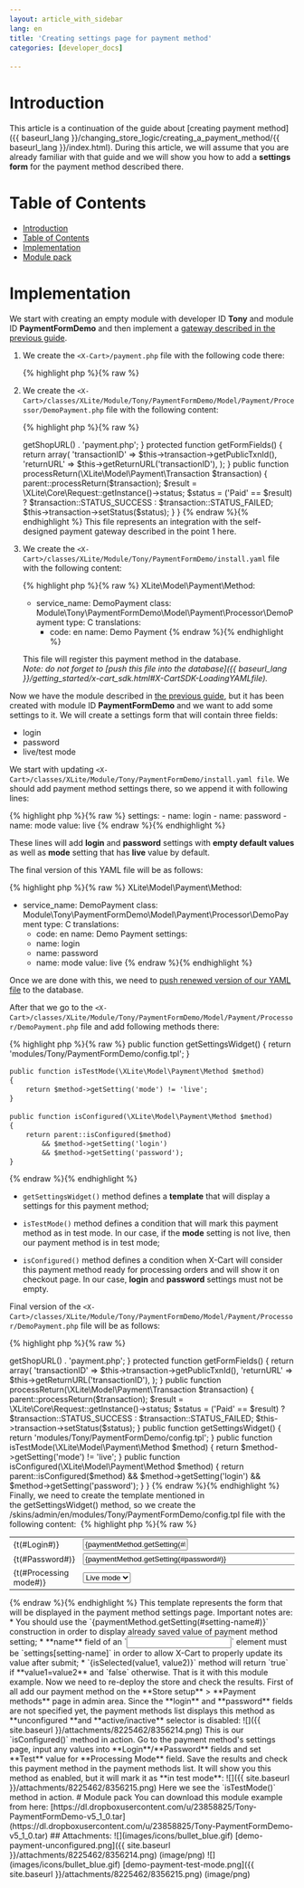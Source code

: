 ```yaml
---
layout: article_with_sidebar
lang: en
title: 'Creating settings page for payment method'
categories: [developer_docs]

---
```




# Introduction

This article is a continuation of the guide about [creating payment method]({{ baseurl_lang }}/changing_store_logic/creating_a_payment_method/{{ baseurl_lang }}/index.html). During this article, we will assume that you are already familiar with that guide and we will show you how to add a **settings form** for the payment method described there.

# Table of Contents

*   [Introduction](#introduction)
*   [Table of Contents](#table-of-contents)
*   [Implementation](#implementation)
*   [Module pack](#module-pack)

# Implementation

We start with creating an empty module with developer ID **Tony** and module ID **PaymentFormDemo** and then implement a [gateway described in the previous guide](Creating-a-payment-method_8225448.html).

1.  We create the `<X-Cart>/payment.php` file with the following code there: 

    {% highlight php %}{% raw %}
    <?php

    $location = $_POST['returnURL'] . '&transactionID=' . $_POST['transactionID'] . '&status=Paid';

    header('Location: ' . $location);
    die();
    {% endraw %}{% endhighlight %}

    This file will represent our **self-designed payment gateway**.

2.  We create the `<X-Cart>/classes/XLite/Module/Tony/PaymentFormDemo/Model/Payment/Processor/DemoPayment.php` file with the following content: 

    {% highlight php %}{% raw %}
    <?php

    namespace XLite\Module\Tony\PaymentFormDemo\Model\Payment\Processor;

    class DemoPayment extends \XLite\Model\Payment\Base\WebBased
    {
        protected function getFormURL()
        {
            return \XLite::getInstance()->getShopURL() . 'payment.php';
        }

        protected function getFormFields()
        {
            return array(
                'transactionID' => $this->transaction->getPublicTxnId(),
                'returnURL' => $this->getReturnURL('transactionID'),
                );
        }

        public function processReturn(\XLite\Model\Payment\Transaction $transaction)
        {
            parent::processReturn($transaction);

            $result = \XLite\Core\Request::getInstance()->status;

            $status = ('Paid' == $result)
                ? $transaction::STATUS_SUCCESS
                : $transaction::STATUS_FAILED;

            $this->transaction->setStatus($status);
        }
    }
    {% endraw %}{% endhighlight %}

    This file represents an integration with the self-designed payment gateway described in the point 1 here.

3.  We create the `<X-Cart>/classes/XLite/Module/Tony/PaymentFormDemo/install.yaml` file with the following content: 

    {% highlight php %}{% raw %}
    XLite\Model\Payment\Method:
      - service_name: DemoPayment
        class: Module\Tony\PaymentFormDemo\Model\Payment\Processor\DemoPayment
        type: C
        translations:
          - code: en
            name: Demo Payment
    {% endraw %}{% endhighlight %}

    This file will register this payment method in the database.  
    _Note: do not forget to [push this file into the database]({{ baseurl_lang }}/getting_started/x-cart_sdk.html#X-CartSDK-LoadingYAMLfile)._

Now we have the module described in [the previous guide](Creating-a-payment-method_8225448.html), but it has been created with module ID **PaymentFormDemo** and we want to add some settings to it. We will create a settings form that will contain three fields:

*   login
*   password
*   live/test mode

We start with updating `<X-Cart>/classes/XLite/Module/Tony/PaymentFormDemo/install.yaml file`. We should add payment method settings there, so we append it with following lines: 

{% highlight php %}{% raw %}
    settings:
      - name: login
      - name: password
      - name: mode
        value: live
{% endraw %}{% endhighlight %}

These lines will add **login** and **password** settings with **empty default values** as well as **mode** setting that has **live** value by default.

The final version of this YAML file will be as follows: 

{% highlight php %}{% raw %}
XLite\Model\Payment\Method:
  - service_name: DemoPayment
    class: Module\Tony\PaymentFormDemo\Model\Payment\Processor\DemoPayment
    type: C
    translations:
      - code: en
        name: Demo Payment
    settings:
      - name: login
      - name: password
      - name: mode
        value: live
{% endraw %}{% endhighlight %}

Once we are done with this, we need to [push renewed version of our YAML file](X-Cart-SDK_7864338.html#X-CartSDK-LoadingYAMLfile) to the database.

After that we go to the `<X-Cart>/classes/XLite/Module/Tony/PaymentFormDemo/Model/Payment/Processor/DemoPayment.php` file and add following methods there: 

{% highlight php %}{% raw %}
    public function getSettingsWidget()
    {
        return 'modules/Tony/PaymentFormDemo/config.tpl';
    }

    public function isTestMode(\XLite\Model\Payment\Method $method)
    {
        return $method->getSetting('mode') != 'live';
    }

    public function isConfigured(\XLite\Model\Payment\Method $method)
    {
        return parent::isConfigured($method)
            && $method->getSetting('login')
            && $method->getSetting('password');
    }
{% endraw %}{% endhighlight %}

*   `getSettingsWidget()` method defines a **template** that will display a settings for this payment method;
*   `isTestMode()` method defines a condition that will mark this payment method as in test mode. In our case, if the **mode** setting is not live, then our payment method is in test mode;

*   `isConfigured()` method defines a condition when X-Cart will consider this payment method ready for processing orders and will show it on checkout page. In our case, **login** and **password** settings must not be empty.

Final version of the `<X-Cart>/classes/XLite/Module/Tony/PaymentFormDemo/Model/Payment/Processor/DemoPayment.php` file will be as follows: 

{% highlight php %}{% raw %}
<?php

namespace XLite\Module\Tony\PaymentFormDemo\Model\Payment\Processor;

class DemoPayment extends \XLite\Model\Payment\Base\WebBased
{
    protected function getFormURL()
    {
        return \XLite::getInstance()->getShopURL() . 'payment.php';
    }

    protected function getFormFields()
    {
        return array(
            'transactionID' => $this->transaction->getPublicTxnId(),
            'returnURL' => $this->getReturnURL('transactionID'),
            );
    }

    public function processReturn(\XLite\Model\Payment\Transaction $transaction)
    {
        parent::processReturn($transaction);

        $result = \XLite\Core\Request::getInstance()->status;

        $status = ('Paid' == $result)
            ? $transaction::STATUS_SUCCESS
            : $transaction::STATUS_FAILED;

        $this->transaction->setStatus($status);
    }

    public function getSettingsWidget()
    {
        return 'modules/Tony/PaymentFormDemo/config.tpl';
    }

    public function isTestMode(\XLite\Model\Payment\Method $method)
    {
        return $method->getSetting('mode') != 'live';
    }

    public function isConfigured(\XLite\Model\Payment\Method $method)
    {
        return parent::isConfigured($method)
            && $method->getSetting('login')
            && $method->getSetting('password');
    }
}
{% endraw %}{% endhighlight %}

Finally, we need to create the template mentioned in the getSettingsWidget() method, so we create the <X-Cart>/skins/admin/en/modules/Tony/PaymentFormDemo/config.tpl file with the following content: 

{% highlight php %}{% raw %}
<table cellspacing="1" cellpadding="5" class="settings-table">
  <tr>
    <td class="setting-name">
    <label for="settings_login">{t(#Login#)}</label>
    </td>
    <td>
    <input type="text" id="settings_login" name="settings[login]" value="{paymentMethod.getSetting(#login#)}" class="validate[required,maxSize[255]]" />
    </td>
  </tr>
  <tr>
    <td class="setting-name">
    <label for="settings_password">{t(#Password#)}</label>
    </td>
    <td>
    <input type="text" id="settings_password" name="settings[password]" size="64" value="{paymentMethod.getSetting(#password#)}" class="validate[required,maxSize[255]]" />
    </td>
  </tr>
  <tr>
    <td class="setting-name">
    <label for="settings_mode">{t(#Processing mode#)}</label>
    </td>
    <td>
    <select id="settings_mode" name="settings[mode]">
      <option value="test" selected="{isSelected(paymentMethod.getSetting(#mode#),#test#)}">Test mode</option>
      <option value="live" selected="{isSelected(paymentMethod.getSetting(#mode#),#live#)}">Live mode</option>
    </select>
    </td>
  </tr>
</table>
{% endraw %}{% endhighlight %}

This template represents the form that will be displayed in the payment method settings page. Important notes are:

*   You should use the `{paymentMethod.getSetting(#setting-name#)}` construction in order to display already saved value of payment method setting;
*   **name** field of an `<input>` element must be `settings[setting-name]` in order to allow X-Cart to properly update its value after submit;
*   `{isSelected(value1, value2)}` method will return `true` if **value1=value2** and `false` otherwise.

That is it with this module example. Now we need to re-deploy the store and check the results.

First of all add our payment method on the **Store setup** > **Payment methods** page in admin area. Since the **login** and **password** fields are not specified yet, the payment methods list displays this method as **unconfigured **and **active/inactive** selector is disabled: ![]({{ site.baseurl }}/attachments/8225462/8356214.png)

This is our `isConfigured()` method in action.

Go to the payment method's settings page, input any values into **Login**/**Password** fields and set **Test** value for **Processing Mode** field. Save the results and check this payment method in the payment methods list. It will show you this method as enabled, but it will mark it as **in test mode**:  
![]({{ site.baseurl }}/attachments/8225462/8356215.png)

Here we see the `isTestMode()` method in action.

# Module pack

You can download this module example from here: [https://dl.dropboxusercontent.com/u/23858825/Tony-PaymentFormDemo-v5_1_0.tar](https://dl.dropboxusercontent.com/u/23858825/Tony-PaymentFormDemo-v5_1_0.tar)

## Attachments:

![](images/icons/bullet_blue.gif) [demo-payment-unconfigured.png]({{ site.baseurl }}/attachments/8225462/8356214.png) (image/png)  
![](images/icons/bullet_blue.gif) [demo-payment-test-mode.png]({{ site.baseurl }}/attachments/8225462/8356215.png) (image/png)